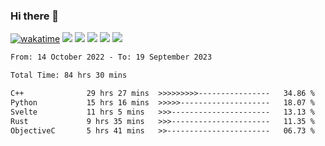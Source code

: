 ### Hi there 👋
[![wakatime](https://wakatime.com/badge/user/368879df-dc38-4b1a-86c4-8a2054a0e074.svg)](https://wakatime.com/@368879df-dc38-4b1a-86c4-8a2054a0e074)
<img src="https://img.shields.io/badge/Windows-0078D6?style=flat&logo=Windows&logoColor=white">
<img src="https://img.shields.io/badge/IntelliJ_IDEA-000000.svg?style=flat&logo=IntelliJ-IDEA&logoColor=white">
<img src="https://img.shields.io/badge/CLion-000000.svg?style=flat&logo=CLion&logoColor=white">
<img src="https://img.shields.io/badge/Visual_Studio_Code-007ACC?style=flat&logo=Visual-Studio-Code&logoColor=white">
<img src="https://img.shields.io/badge/Discord-5865F2?label=kano%233578&style=flat&logo=discord&logoColor=white">
<br>


<!--START_SECTION:waka-->

```txt
From: 14 October 2022 - To: 19 September 2023

Total Time: 84 hrs 30 mins

C++              29 hrs 27 mins  >>>>>>>>>----------------   34.86 %
Python           15 hrs 16 mins  >>>>>--------------------   18.07 %
Svelte           11 hrs 5 mins   >>>----------------------   13.13 %
Rust             9 hrs 35 mins   >>>----------------------   11.35 %
ObjectiveC       5 hrs 41 mins   >>-----------------------   06.73 %
```

<!--END_SECTION:waka-->

